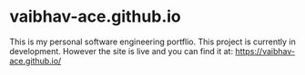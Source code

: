 # vaibhav-ace.github.io

This is my personal software engineering portflio.
This project is currently in development.
However the site is live and you can find it at: https://vaibhav-ace.github.io/
